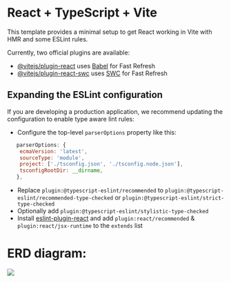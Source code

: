 # React + TypeScript + Vite

This template provides a minimal setup to get React working in Vite with HMR and some ESLint rules.

Currently, two official plugins are available:

- [@vitejs/plugin-react](https://github.com/vitejs/vite-plugin-react/blob/main/packages/plugin-react/README.md) uses [Babel](https://babeljs.io/) for Fast Refresh
- [@vitejs/plugin-react-swc](https://github.com/vitejs/vite-plugin-react-swc) uses [SWC](https://swc.rs/) for Fast Refresh

## Expanding the ESLint configuration

If you are developing a production application, we recommend updating the configuration to enable type aware lint rules:

- Configure the top-level `parserOptions` property like this:

```js
   parserOptions: {
    ecmaVersion: 'latest',
    sourceType: 'module',
    project: ['./tsconfig.json', './tsconfig.node.json'],
    tsconfigRootDir: __dirname,
   },
```

- Replace `plugin:@typescript-eslint/recommended` to `plugin:@typescript-eslint/recommended-type-checked` or `plugin:@typescript-eslint/strict-type-checked`
- Optionally add `plugin:@typescript-eslint/stylistic-type-checked`
- Install [eslint-plugin-react](https://github.com/jsx-eslint/eslint-plugin-react) and add `plugin:react/recommended` & `plugin:react/jsx-runtime` to the `extends` list

# ERD diagram:
[![](https://mermaid.ink/img/pako:eNqdlG1vgjAQx79K09f6BXjHhBmyKcvQJSYkS6UnNoHWXNstRv3uK8rmA8iIfcP17t-7X3pHdzRTHKhHAQPBcmRlKolbz_4kel2Q_X44VDsyT8J34pE1023Rp3kwDmeX8aO-jr7Fo5dwNomn4cJJEDIQX9Cii6ajeBLG81n1uZcs8T-i6Xgc-6-Jk2gwTnOFtDvtqiVtuQQkgp9d2qCQOZGshH-c9eGl5TmYs_tkHX6LHtF6lbQasLXshmn9rbB5AlXR5FmxUhTbKLjhqDvQTRIwAy45Q_PJnXkTAMlv3HUKViorTV-Sy25349xJ_yBldb8NmOuR6tWnzCXPFW4bAQ46Q7ExQskesN131wp7OdoPNrLW5ooVfnvlzCKCNLfRpXLDxiQR2s-M-z27iemAloAlE9y9G0fUlJo1uOGmnjM5rJgtTEpTWUmZNSrZyox6Bi0MqN1U0PVjQ70VK_SfN-TCKKydhx-BXmCC?type=png)](https://mermaid.live/edit#pako:eNqdlG1vgjAQx79K09f6BXjHhBmyKcvQJSYkS6UnNoHWXNstRv3uK8rmA8iIfcP17t-7X3pHdzRTHKhHAQPBcmRlKolbz_4kel2Q_X44VDsyT8J34pE1023Rp3kwDmeX8aO-jr7Fo5dwNomn4cJJEDIQX9Cii6ajeBLG81n1uZcs8T-i6Xgc-6-Jk2gwTnOFtDvtqiVtuQQkgp9d2qCQOZGshH-c9eGl5TmYs_tkHX6LHtF6lbQasLXshmn9rbB5AlXR5FmxUhTbKLjhqDvQTRIwAy45Q_PJnXkTAMlv3HUKViorTV-Sy25349xJ_yBldb8NmOuR6tWnzCXPFW4bAQ46Q7ExQskesN131wp7OdoPNrLW5ooVfnvlzCKCNLfRpXLDxiQR2s-M-z27iemAloAlE9y9G0fUlJo1uOGmnjM5rJgtTEpTWUmZNSrZyox6Bi0MqN1U0PVjQ70VK_SfN-TCKKydhx-BXmCC)